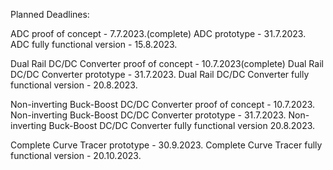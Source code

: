 Planned Deadlines:


ADC proof of concept - 7.7.2023.(complete)
ADC prototype - 31.7.2023.
ADC fully functional version - 15.8.2023.


Dual Rail DC/DC Converter proof of concept - 10.7.2023(complete)
Dual Rail DC/DC Converter prototype - 31.7.2023.
Dual Rail DC/DC Converter fully functional version - 20.8.2023.


Non-inverting Buck-Boost DC/DC Converter proof of concept - 10.7.2023.
Non-inverting Buck-Boost DC/DC Converter prototype - 31.7.2023.
Non-inverting Buck-Boost DC/DC Converter fully functional version 20.8.2023.


Complete Curve Tracer prototype - 30.9.2023.
Complete Curve Tracer fully functional version - 20.10.2023.
